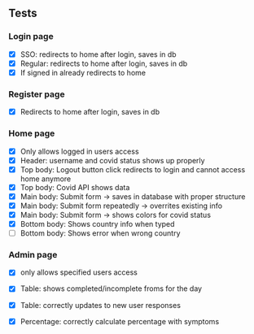 ## Tests

### Login page
- [x] SSO: redirects to home after login, saves in db
- [x] Regular: redirects to home after login, saves in db
- [x] If signed in already redirects to home
### Register page
- [x] Redirects to home after login, saves in db
### Home page
- [x] Only allows logged in users access
- [x] Header: username and covid status shows up properly
- [x] Top body: Logout button click redirects to login and cannot access home anymore
- [x] Top body: Covid API shows data
- [x] Main body: Submit form &#8594; saves in database with proper structure
- [x] Main body: Submit form repeatedly &#8594; overrites existing info
- [x] Main body: Submit form &#8594; shows colors for covid status
- [x] Bottom body: Shows country info when typed
- [ ] Bottom body: Shows error when wrong country
### Admin page
- [x] only allows specified users access
- [x] Table: shows completed/incomplete froms for the day
- [x] Table: correctly updates to new user responses
- [x] Percentage: correctly calculate percentage with symptoms

